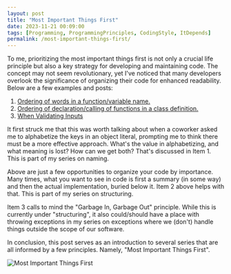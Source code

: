 ```yaml
---
layout: post
title: "Most Important Things First"
date: 2023-11-21 00:09:00
tags: [Programming, ProgrammingPrinciples, CodingStyle, ItDepends]
permalink: /most-important-things-first/
---
```


To me, prioritizing the most important things first is not only a crucial life principle but also a key strategy for developing and maintaining code. The concept may not seem revolutionary, yet I've noticed that many developers overlook the significance of organizing their code for enhanced readability. Below are a few examples and posts:
1. [Ordering of words in a function/variable name.](/naming-conventions/)
2. [Ordering of declaration/calling of functions in a class definition.](/ordering-the-functions-in-your-class/)
3. [When Validating Inputs](/when-validating-inputs/)
<!-- 4. Choosing the most important tickets to complete in a sprint. -->

It first struck me that this was worth talking about when a coworker asked me to alphabetize the keys in an object literal, prompting me to think there must be a more effective approach. What's the value in alphabetizing, and what meaning is lost? How can we get both? That's discussed in Item 1. This is part of my series on naming.

Above are just a few opportunities to organize your code by importance. Many times, what you want to see in code is first a summary (in some way) and then the actual implementation, buried below it. Item 2 above helps with that. This is part of my series on structuring.

Item 3 calls to mind the "Garbage In, Garbage Out" principle. While this is currently under "structuring", it also could/should have a place with throwing exceptions in my series on exceptions where we (don't) handle things outside the scope of our software.

In conclusion, this post serves as an introduction to several series that are all informed by a few principles. Namely, "Most Important Things First".

![Most Important Things First](/general_advice/most-important-things-first.png)

<!-- You might have often heard about prioritizing tasks and focusing on the most important ones, -->